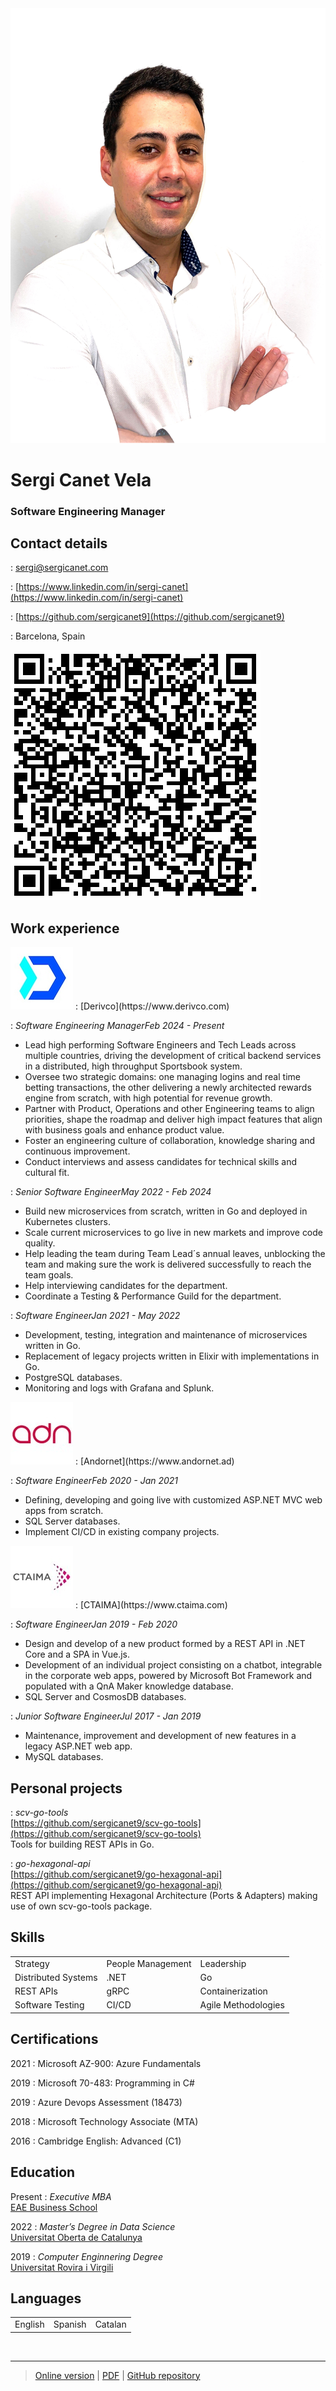 <img class="profile" src="src/profile.png">

# Sergi Canet Vela
### Software Engineering Manager

Contact details
---------
<div class="flex-container">
<div class="flex-contact">
<span class="fas fa-envelope fa-lg"></span>
:  <a href="mailto:sergi@sergicanet.com">sergi@sergicanet.com</a><br />

<span class="fab fa-linkedin fa-lg"></span>
:  [https://www.linkedin.com/in/sergi-canet](https://www.linkedin.com/in/sergi-canet)<br />

<span class="fab fa-github fa-lg"></span>
:  [https://github.com/sergicanet9](https://github.com/sergicanet9)<br />

<span class="fa fa-map-marker fa-lg"></span>
:  Barcelona, Spain
</div>

<div class="flex-qr"><img src="src/qr.png"></div>
</div>

Work experience
----------
<img class="logo" src="src/derivco.png">
:	[Derivco](https://www.derivco.com)<br />

:	*Software Engineering Manager*<i class="time">Feb 2024 - Present</i><br />
   - Lead high performing Software Engineers and Tech Leads across multiple countries, driving the development of critical backend services in a distributed, high throughput Sportsbook system.<br />
   - Oversee two strategic domains: one managing logins and real time betting transactions, the other delivering a newly architected rewards engine from scratch, with high potential for revenue growth.<br />
   - Partner with Product, Operations and other Engineering teams to align priorities, shape the roadmap and deliver high impact features that align with business goals and enhance product value.<br />
   - Foster an engineering culture of collaboration, knowledge sharing and continuous improvement.<br />
   - Conduct interviews and assess candidates for technical skills and cultural fit.<br />

:	*Senior Software Engineer*<i class="time">May 2022 - Feb 2024</i><br />
   - Build new microservices from scratch, written in Go and deployed in Kubernetes clusters.<br />
   - Scale current microservices to go live in new markets and improve code quality.<br />
   - Help leading the team during Team Lead´s annual leaves, unblocking the team and making sure the work is delivered successfully to reach the team goals.<br />
   - Help interviewing candidates for the department.<br />
   - Coordinate a Testing & Performance Guild for the department.<br />

:	*Software Engineer*<i class="time">Jan 2021 - May 2022</i><br />
   - Development, testing, integration and maintenance of microservices written in Go.<br />
   - Replacement of legacy projects written in Elixir with implementations in Go.<br />
   - PostgreSQL databases.<br />
   - Monitoring and logs with Grafana and Splunk.<br />

<img class="logo" src="src/andornet.png">
:	[Andornet](https://www.andornet.ad)<br />

:	*Software Engineer*<i class="time">Feb 2020 - Jan 2021</i><br />
   - Defining, developing and going live with customized ASP.NET MVC web apps from scratch.<br />
   - SQL Server databases.<br />
   - Implement CI/CD in existing company projects.<br />

<img class="logo" src="src/ctaima.png">
:	[CTAIMA](https://www.ctaima.com)

:	*Software Engineer*<i class="time">Jan 2019 - Feb 2020</i><br />
   - Design and develop of a new product formed by a REST API in .NET Core and a SPA in Vue.js.<br />
   - Development of an individual project consisting on a chatbot, integrable in the corporate web apps, powered by Microsoft Bot Framework and populated with a QnA Maker knowledge database.<br />
   - SQL Server and CosmosDB databases.<br />

:	*Junior Software Engineer*<i class="time">Jul 2017 - Jan 2019</i><br />
   - Maintenance, improvement and development of new features in a legacy ASP.NET web app.<br />
   - MySQL databases.<br />
<div class="page-break"></div>

Personal projects
----------
<span></span>
:	*scv-go-tools*<br />
	[https://github.com/sergicanet9/scv-go-tools](https://github.com/sergicanet9/scv-go-tools)<br />
	Tools for building REST APIs in Go.<br />

<span></span>
:	*go-hexagonal-api*<br />
	[https://github.com/sergicanet9/go-hexagonal-api](https://github.com/sergicanet9/go-hexagonal-api)<br />
	REST API implementing Hexagonal Architecture (Ports & Adapters) making use of own scv-go-tools package.<br />

Skills
---------
<table border="0">
 <tr>
    <td>Strategy</td>
    <td>People Management</td>
    <td>Leadership</td>
 </tr>
 <tr>
    <td>Distributed Systems</td>
    <td>.NET</td>
    <td>Go</td>
 </tr>
 <tr>
    <td>REST APIs</td>
    <td>gRPC</td>
    <td>Containerization</td>
 </tr>
 <tr>
    <td>Software Testing</td>
    <td>CI/CD</td>
    <td>Agile Methodologies</td>
 </tr>
</table>

Certifications
---------
2021
:	Microsoft AZ-900: Azure Fundamentals

2019
:	Microsoft 70-483: Programming in C#

2019
:	Azure Devops Assessment (18473)

2018
:	Microsoft Technology Associate (MTA)

2016
:	Cambridge English: Advanced (C1)

Education
---------
Present
:	*Executive MBA*<br />
	[EAE Business School](https://www.eae.es)

2022
:	*Master’s Degree in Data Science*<br />
	[Universitat Oberta de Catalunya](https://www.uoc.edu)

2019
:	*Computer Enginnering Degree*<br />
	[Universitat Rovira i Virgili](https://www.urv.cat)

Languages
---------
<table border="0">
 <tr>
    <td>English</td>
    <td>Spanish</td>
    <td>Catalan</td>
 </tr>
</table>

<br />

------
> [Online version](https://www.sergicanet.com) |
[PDF](https://www.sergicanet.com/resume-sergi-canet.pdf) |
[GitHub repository](https://github.com/sergicanet9/resume)
